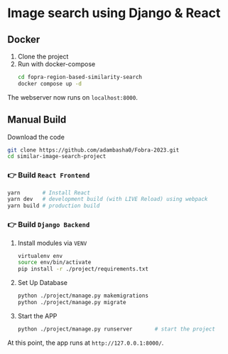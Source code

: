 # Image search using Django & React

## Docker
1. Clone the project
2. Run with docker-compose
    ```bash
    cd fopra-region-based-similarity-search
    docker compose up -d
    ```
The webserver now runs on `localhost:8000`.


## Manual Build

Download the code
```bash
git clone https://github.com/adambasha0/Fobra-2023.git
cd similar-image-search-project
```

### 👉 Build `React Frontend`
```bash
yarn       # Install React
yarn dev   # development build (with LIVE Reload) using webpack
yarn build # production build
```

### 👉 Build `Django Backend` 
1. Install modules via `VENV`
    ```bash
    virtualenv env
    source env/bin/activate
    pip install -r ./project/requirements.txt
    ```

2. Set Up Database
    ```bash
    python ./project/manage.py makemigrations
    python ./project/manage.py migrate
    ```

3. Start the APP
    ```bash
    python ./project/manage.py runserver       # start the project
    ```

At this point, the app runs at `http://127.0.0.1:8000/`.
